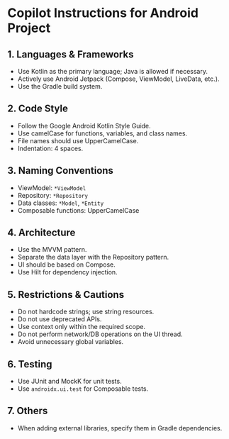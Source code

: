 # Copilot Instructions for Android Project

## 1. Languages & Frameworks
- Use Kotlin as the primary language; Java is allowed if necessary.
- Actively use Android Jetpack (Compose, ViewModel, LiveData, etc.).
- Use the Gradle build system.

## 2. Code Style
- Follow the Google Android Kotlin Style Guide.
- Use camelCase for functions, variables, and class names.
- File names should use UpperCamelCase.
- Indentation: 4 spaces.

## 3. Naming Conventions
- ViewModel: `*ViewModel`
- Repository: `*Repository`
- Data classes: `*Model`, `*Entity`
- Composable functions: UpperCamelCase

## 4. Architecture
- Use the MVVM pattern.
- Separate the data layer with the Repository pattern.
- UI should be based on Compose.
- Use Hilt for dependency injection.

## 5. Restrictions & Cautions
- Do not hardcode strings; use string resources.
- Do not use deprecated APIs.
- Use context only within the required scope.
- Do not perform network/DB operations on the UI thread.
- Avoid unnecessary global variables.

## 6. Testing
- Use JUnit and MockK for unit tests.
- Use `androidx.ui.test` for Composable tests.

## 7. Others
- When adding external libraries, specify them in Gradle dependencies.

